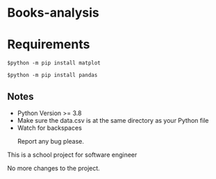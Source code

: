 # Books-analysis

# Requirements
```
$python -m pip install matplot
```
```
$python -m pip install pandas
```
<div>
  <h2>
    Notes
  </h2>
  <ul>
    <li>Python Version >= 3.8 </li>
    <li>Make sure the data.csv is at the same directory as your Python file</li>
    <li>Watch for backspaces</li>
    <p>Report any bug please.</p>
  </ul>
  <p>This is a school project for software engineer</p>
  <p>No more changes to the project.</p>
</div>

